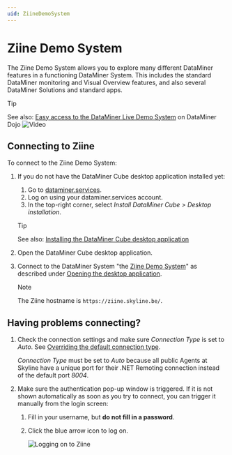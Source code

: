 ```yaml
---
uid: ZiineDemoSystem
---
```


# Ziine Demo System

The Ziine Demo System allows you to explore many different DataMiner features in a functioning DataMiner System. This includes the standard DataMiner monitoring and Visual Overview features, and also several DataMiner Solutions and standard apps.

> [!TIP]
> See also: [Easy access to the DataMiner Live Demo System](https://community.dataminer.services/video/easy-access-to-the-dataminer-live-demo-system/) on DataMiner Dojo ![Video](~/user-guide/images/video_Duo.png)

## Connecting to Ziine

To connect to the Ziine Demo System:

1. If you do not have the DataMiner Cube desktop application installed yet:

   1. Go to [dataminer.services](https://dataminer.services).
   1. Log on using your dataminer.services account.
   1. In the top-right corner, select *Install DataMiner Cube > Desktop installation*.

   > [!TIP]
   > See also: [Installing the DataMiner Cube desktop application](xref:Installing_the_DataMiner_Cube_desktop_application)

1. Open the DataMiner Cube desktop application.

1. Connect to the DataMiner System "the [Ziine Demo System](xref:ZiineDemoSystem)" as described under [Opening the desktop application](xref:Using_the_desktop_app).

   > [!NOTE]
   > The Ziine hostname is `https://ziine.skyline.be/`.

## Having problems connecting?

1. Check the connection settings and make sure *Connection Type* is set to *Auto*. See [Overriding the default connection type](xref:Overriding_Cube_connection_type).

   *Connection Type* must be set to *Auto* because all public Agents at Skyline have a unique port for their .NET Remoting connection instead of the default port *8004*.

1. Make sure the authentication pop-up window is triggered. If it is not shown automatically as soon as you try to connect, you can trigger it manually from the login screen:

   1. Fill in your username, but **do not fill in a password**.

   1. Click the blue arrow icon to log on.

      ![Logging on to Ziine](~/user-guide/images/ziine_login.png)
